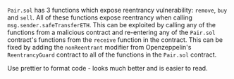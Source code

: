 `Pair.sol` has 3 functions which expose reentrancy vulnerability: `remove`, `buy` and `sell`.
All of these functions expose reentrancy when calling `msg.sender.safeTransferETH`. This can be exploited by calling any of the functions from a malicious contract and re-entering any of the `Pair.sol` contract's functions from the `receive` function in the contract.
This can be fixed by adding the `nonReentrant` modifier from Openzeppelin's `ReentrancyGuard` contract to all of the functions in the `Pair.sol` contract.

Use prettier to format code - looks much better and is easier to read.

